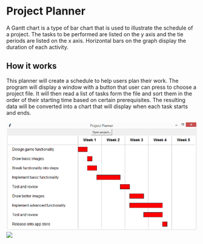 <h1>Project Planner</h1>
A Gantt chart is a type of bar chart that is used to illustrate the schedule of a project. 
The tasks to be performed are listed on the y axis and the tie periods are listed on the x axis.
Horizontal bars on the graph display the duration of each activity.
<h2>How it works</h2>
This planner will create a schedule to help users plan their work. The program will display a window 
with a button that user can press to choose a project file. It will then read a list of tasks form the
file and sort them in the order of their starting time based on certain prerequisites. The resulting data 
will be converted into a chart that will display when each task starts and ends.
<br>
<br>

<img src="ProjectPlanner.PNG">
<img src="PPH.PNG">
